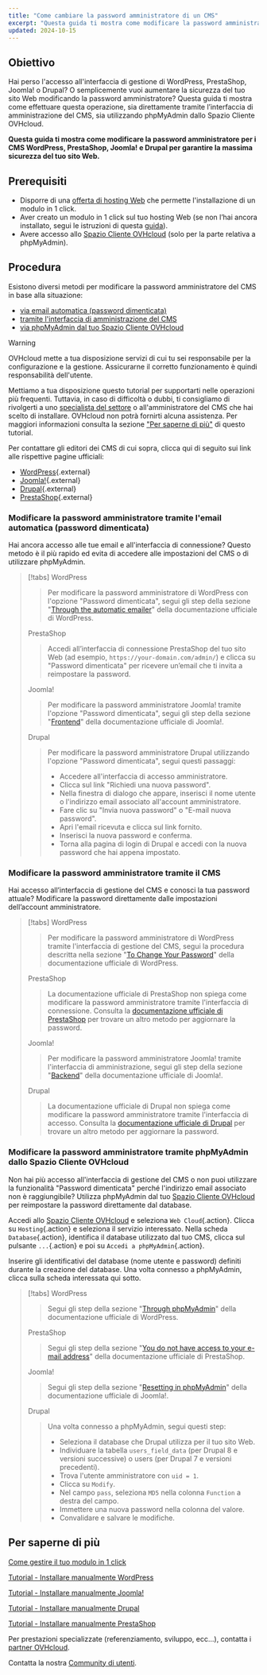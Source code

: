 ```yaml
---
title: "Come cambiare la password amministratore di un CMS"
excerpt: "Questa guida ti mostra come modificare la password amministratore del tuo CMS direttamente tramite l'interfaccia di amministrazione del CMS o utilizzando phpMyAdmin dallo Spazio Cliente OVHcloud"
updated: 2024-10-15
---
```


## Obiettivo

Hai perso l'accesso all'interfaccia di gestione di WordPress, PrestaShop, Joomla! o Drupal? O semplicemente vuoi aumentare la sicurezza del tuo sito Web modificando la password amministratore? Questa guida ti mostra come effettuare questa operazione, sia direttamente tramite l’interfaccia di amministrazione del CMS, sia utilizzando phpMyAdmin dallo Spazio Cliente OVHcloud.

**Questa guida ti mostra come modificare la password amministratore per i CMS WordPress, PrestaShop, Joomla! e Drupal per garantire la massima sicurezza del tuo sito Web.**

## Prerequisiti

- Disporre di una [offerta di hosting Web](/links/web/hosting) che permette l'installazione di un modulo in 1 click.
- Aver creato un modulo in 1 click sul tuo hosting Web (se non l’hai ancora installato, segui le istruzioni di questa [guida](/pages/web_cloud/web_hosting/cms_install_1_click_modules)).
- Avere accesso allo [Spazio Cliente OVHcloud](/links/manager) (solo per la parte relativa a phpMyAdmin).

## Procedura

Esistono diversi metodi per modificare la password amministratore del CMS in base alla situazione:

- [via email automatica (password dimenticata)](#via-email)
- [tramite l'interfaccia di amministrazione del CMS](#via-cms)
- [via phpMyAdmin dal tuo Spazio Cliente OVHcloud](#via-phpmyadmin)

> [!warning]
>
> OVHcloud mette a tua disposizione servizi di cui tu sei responsabile per la configurazione e la gestione. Assicurarne il corretto funzionamento è quindi responsabilità dell'utente.
> 
> Mettiamo a tua disposizione questo tutorial per supportarti nelle operazioni più frequenti. Tuttavia, in caso di difficoltà o dubbi, ti consigliamo di rivolgerti a uno [specialista del settore](/links/partner) o all'amministratore del CMS che hai scelto di installare. OVHcloud non potrà fornirti alcuna assistenza. Per maggiori informazioni consulta la sezione ["Per saperne di più"](#go-further) di questo tutorial.
>
> Per contattare gli editori dei CMS di cui sopra, clicca qui di seguito sui link alle rispettive pagine ufficiali:
>
> - [WordPress](https://wordpress.com/support/){.external}
> - [Joomla!](https://www.joomla.org/){.external}
> - [Drupal](https://www.drupal.org/){.external}
> - [PrestaShop](https://www.prestashop.com/en/support){.external}

### Modificare la password amministratore tramite l'email automatica (password dimenticata) <a name="via-email"></a>

Hai ancora accesso alle tue email e all'interfaccia di connessione? Questo metodo è il più rapido ed evita di accedere alle impostazioni del CMS o di utilizzare phpMyAdmin.

> [!tabs]
> WordPress
>>
>> Per modificare la password amministratore di WordPress con l'opzione "Password dimenticata", segui gli step della sezione "[Through the automatic emailer](https://wordpress.org/documentation/article/reset-your-password/#through-the-automatic-emailer)" della documentazione ufficiale di WordPress.
>>
> PrestaShop
>>
>> Accedi all’interfaccia di connessione PrestaShop del tuo sito Web (ad esempio, `https://your-domain.com/admin/`) e clicca su "Password dimenticata" per ricevere un’email che ti invita a reimpostare la password.
>>
> Joomla!
>>
>> Per modificare la password amministratore Joomla! tramite l'opzione "Password dimenticata", segui gli step della sezione "[Frontend](https://docs.joomla.org/Resetting_a_user_password/en)" della documentazione ufficiale di Joomla!.
>>
> Drupal
>>
>> Per modificare la password amministratore Drupal utilizzando l'opzione "Password dimenticata", segui questi passaggi:
>>
>> - Accedere all'interfaccia di accesso amministratore.
>> - Clicca sul link "Richiedi una nuova password".
>> - Nella finestra di dialogo che appare, inserisci il nome utente o l'indirizzo email associato all'account amministratore.
>> - Fare clic su "Invia nuova password" o "E-mail nuova password".
>> - Apri l'email ricevuta e clicca sul link fornito.
>> - Inserisci la nuova password e conferma.
>> - Torna alla pagina di login di Drupal e accedi con la nuova password che hai appena impostato.

### Modificare la password amministratore tramite il CMS <a name="via-cms"></a>

Hai accesso all’interfaccia di gestione del CMS e conosci la tua password attuale? Modificare la password direttamente dalle impostazioni dell’account amministratore.

> [!tabs]
> WordPress
>> Per modificare la password amministratore di WordPress tramite l'interfaccia di gestione del CMS, segui la procedura descritta nella sezione "[To Change Your Password](https://wordpress.org/documentation/article/reset-your-password/#to-change-your-password)" della documentazione ufficiale di WordPress.
>>
> PrestaShop
>>
>> La documentazione ufficiale di PrestaShop non spiega come modificare la password amministratore tramite l'interfaccia di connessione. Consulta la [documentazione ufficiale di PrestaShop](https://help-center.prestashop.com/hc/en-us/articles/10799006732818-Recover-your-admin-password) per trovare un altro metodo per aggiornare la password.
>>
> Joomla!
>>
>> Per modificare la password amministratore Joomla! tramite l'interfaccia di amministrazione, segui gli step della sezione "[Backend](https://docs.joomla.org/Resetting_a_user_password/en)" della documentazione ufficiale di Joomla!.
>>
> Drupal
>>
>> La documentazione ufficiale di Drupal non spiega come modificare la password amministratore tramite l'interfaccia di accesso. Consulta la [documentazione ufficiale di Drupal](https://www.drupal.org/node/44164) per trovare un altro metodo per aggiornare la password.

### Modificare la password amministratore tramite phpMyAdmin dallo Spazio Cliente OVHcloud <a name="via-phpMyAdmin"></a>

Non hai più accesso all'interfaccia di gestione del CMS o non puoi utilizzare la funzionalità "Password dimenticata" perché l'indirizzo email associato non è raggiungibile? Utilizza phpMyAdmin dal tuo [Spazio Cliente OVHcloud](/links/manager) per reimpostare la password direttamente dal database.

Accedi allo [Spazio Cliente OVHcloud](/links/manager) e seleziona `Web Cloud`{.action}. Clicca su `Hosting`{.action} e seleziona il servizio interessato. Nella scheda `Database`{.action}, identifica il database utilizzato dal tuo CMS, clicca sul pulsante `...`{.action} e poi su `Accedi a phpMyAdmin`{.action}.

Inserire gli identificativi del database (nome utente e password) definiti durante la creazione del database. Una volta connesso a phpMyAdmin, clicca sulla scheda interessata qui sotto.

> [!tabs]
> WordPress
>>
>> Segui gli step della sezione "[Through phpMyAdmin](https://wordpress.org/documentation/article/reset-your-password/#through-phpmyadmin)" della documentazione ufficiale di WordPress.
>>
> PrestaShop
>>
>> Segui gli step della sezione "[You do not have access to your e-mail address](https://help-center.prestashop.com/hc/en-us/articles/10799006732818-Recover-your-admin-password)" della documentazione ufficiale di PrestaShop.
>>
> Joomla!
>>
>> Segui gli step della sezione "[Resetting in phpMyAdmin](https://docs.joomla.org/Resetting_a_user_password/en)" della documentazione ufficiale di Joomla!.
>>
> Drupal
>>
>> Una volta connesso a phpMyAdmin, segui questi step:
>>
>> - Seleziona il database che Drupal utilizza per il tuo sito Web.
>> - Individuare la tabella `users_field_data` (per Drupal 8 e versioni successive) o users (per Drupal 7 e versioni precedenti).
>> - Trova l'utente amministratore con `uid = 1`.
>> - Clicca su `Modify`.
>> - Nel campo `pass`, seleziona `MD5` nella colonna `Function` a destra del campo.
>> - Immettere una nuova password nella colonna del valore.
>> - Convalidare e salvare le modifiche.

## Per saperne di più <a name="go-further"></a>

[Come gestire il tuo modulo in 1 click](/pages/web_cloud/web_hosting/cms_manage_1_click_module)

[Tutorial - Installare manualmente WordPress](/pages/web_cloud/web_hosting/cms_manual_installation_wordpress)

[Tutorial - Installare manualmente Joomla!](/pages/web_cloud/web_hosting/cms_manual_installation_joomla)

[Tutorial - Installare manualmente Drupal](/pages/web_cloud/web_hosting/cms_manual_installation_drupal)

[Tutorial - Installare manualmente PrestaShop](/pages/web_cloud/web_hosting/cms_manual_installation_prestashop)
 
Per prestazioni specializzate (referenziamento, sviluppo, ecc...), contatta i [partner OVHcloud](/links/partner).
 
Contatta la nostra [Community di utenti](/links/community).